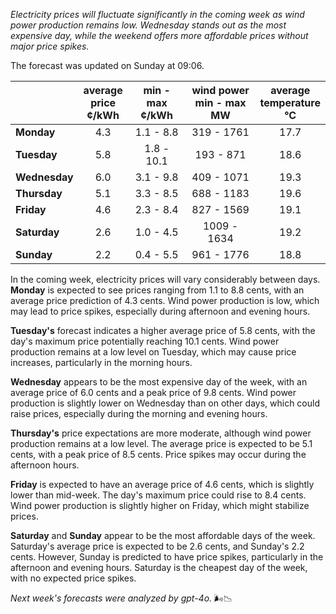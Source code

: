 *Electricity prices will fluctuate significantly in the coming week as wind power production remains low. Wednesday stands out as the most expensive day, while the weekend offers more affordable prices without major price spikes.*

The forecast was updated on Sunday at 09:06.

|              | average<br>price<br>¢/kWh | min - max<br>¢/kWh | wind power<br>min - max<br>MW | average<br>temperature<br>°C |
|:-------------|:----------------:|:----------------:|:-------------:|:-------------:|
| **Monday**   |       4.3        |     1.1 - 8.8    |   319 - 1761  |      17.7     |
| **Tuesday**  |       5.8        |     1.8 - 10.1   |   193 - 871   |      18.6     |
| **Wednesday**|       6.0        |     3.1 - 9.8    |   409 - 1071  |      19.3     |
| **Thursday** |       5.1        |     3.3 - 8.5    |   688 - 1183  |      19.6     |
| **Friday**   |       4.6        |     2.3 - 8.4    |   827 - 1569  |      19.1     |
| **Saturday** |       2.6        |     1.0 - 4.5    |   1009 - 1634 |      19.2     |
| **Sunday**   |       2.2        |     0.4 - 5.5    |   961 - 1776  |      18.8     |

In the coming week, electricity prices will vary considerably between days. **Monday** is expected to see prices ranging from 1.1 to 8.8 cents, with an average price prediction of 4.3 cents. Wind power production is low, which may lead to price spikes, especially during afternoon and evening hours.

**Tuesday's** forecast indicates a higher average price of 5.8 cents, with the day's maximum price potentially reaching 10.1 cents. Wind power production remains at a low level on Tuesday, which may cause price increases, particularly in the morning hours.

**Wednesday** appears to be the most expensive day of the week, with an average price of 6.0 cents and a peak price of 9.8 cents. Wind power production is slightly lower on Wednesday than on other days, which could raise prices, especially during the morning and evening hours.

**Thursday's** price expectations are more moderate, although wind power production remains at a low level. The average price is expected to be 5.1 cents, with a peak price of 8.5 cents. Price spikes may occur during the afternoon hours.

**Friday** is expected to have an average price of 4.6 cents, which is slightly lower than mid-week. The day's maximum price could rise to 8.4 cents. Wind power production is slightly higher on Friday, which might stabilize prices.

**Saturday** and **Sunday** appear to be the most affordable days of the week. Saturday's average price is expected to be 2.6 cents, and Sunday's 2.2 cents. However, Sunday is predicted to have price spikes, particularly in the afternoon and evening hours. Saturday is the cheapest day of the week, with no expected price spikes.

*Next week's forecasts were analyzed by gpt-4o.* 🌬️📉
